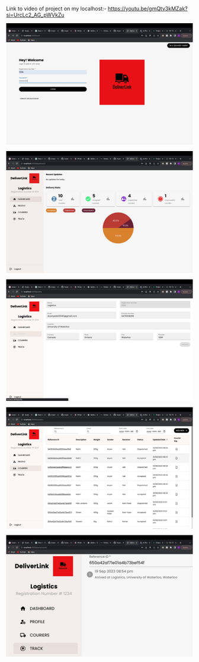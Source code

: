 Link to video of project on my localhost:- 
https://youtu.be/gmQtv3kMZak?si=UrcLc2_AG_pWVkZu

![](https://github.com/Aryan-3553/DeliverLink/blob/main/src/img1.jpeg)

![](https://github.com/Aryan-3553/DeliverLink/blob/main/src/img2.jpeg)

![](https://github.com/Aryan-3553/DeliverLink/blob/main/src/img3.jpeg)

![](https://github.com/Aryan-3553/DeliverLink/blob/main/src/img4.jpeg)

![](https://github.com/Aryan-3553/DeliverLink/blob/main/src/img5.jpeg)

